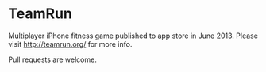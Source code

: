 TeamRun
=======

Multiplayer iPhone fitness game published to app store in June 2013.  Please visit http://teamrun.org/ for more info.

Pull requests are welcome.
